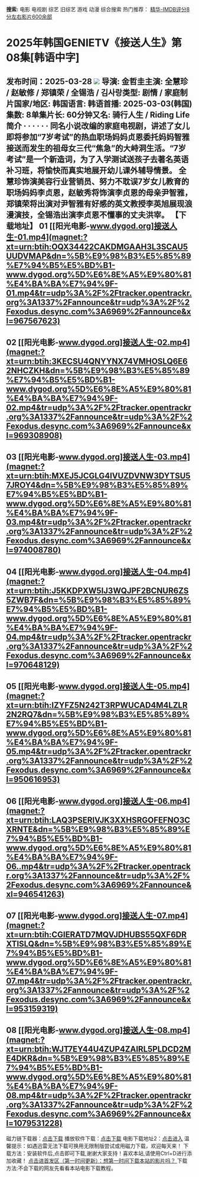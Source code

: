 **搜索:** 电影 电视剧 综艺 旧综艺 游戏 动漫 综合搜索 热门推荐： [精华-IMDB评分8分左右影片600余部](https://www.dytt8.com/html/gndy/jddy/20160320/50510.html)
# 2025年韩国GENIETV《接送人生》第08集[韩语中字]
发布时间：2025-03-28 
![](https://wx1.sinaimg.cn/large/a8dd4c72ly1hz67plz2uyj20u016zwr6.jpg)
导演: 金哲圭主演: 全慧珍 / 赵敏修 / 郑镇荣 / 全锡浩 / 김사랑类型: 剧情 / 家庭制片国家/地区: 韩国语言: 韩语首播: 2025-03-03(韩国)集数: 8单集片长: 60分钟又名: 骑行人生 / Riding Life简介 · · · · · ·
同名小说改编的家庭电视剧，讲述了女儿即将参加“7岁考试”的热血职场妈妈贞恩委托妈妈智雅接送而发生的祖母女三代“焦急”的大峙洞生活。“7岁考试”是一个新造词，为了入学测试送孩子去著名英语补习班，将愉快而真实地展开幼儿课外辅导情景。 全慧珍饰演美容行业营销员、努力不耽误7岁女儿教育的职场妈妈李贞恩，赵敏秀将饰演李贞恩的母亲尹智雅，郑镇荣将出演对尹智雅有好感的英文教授李英旭展现浪漫演技，全锡浩出演李贞恩不懂事的丈夫洪宰。
**【下载地址】**
01 
[[阳光电影-www.dygod.org]接送人生-01.mp4](magnet:?xt=urn:btih:OQX34422CAKDMGAAH3L3SCAU5UUDVMAP&dn=%5B%E9%98%B3%E5%85%89%E7%94%B5%E5%BD%B1-www.dygod.org%5D%E6%8E%A5%E9%80%81%E4%BA%BA%E7%94%9F-01.mp4&tr=udp%3A%2F%2Ftracker.opentrackr.org%3A1337%2Fannounce&tr=udp%3A%2F%2Fexodus.desync.com%3A6969%2Fannounce&xl=967567623)  
---  
02  [[阳光电影-www.dygod.org]接送人生-02.mp4](magnet:?xt=urn:btih:3KECSU4QNYYNX74VMHOSLQ6E62NHCZKH&dn=%5B%E9%98%B3%E5%85%89%E7%94%B5%E5%BD%B1-www.dygod.org%5D%E6%8E%A5%E9%80%81%E4%BA%BA%E7%94%9F-02.mp4&tr=udp%3A%2F%2Ftracker.opentrackr.org%3A1337%2Fannounce&tr=udp%3A%2F%2Fexodus.desync.com%3A6969%2Fannounce&xl=969308908)  
---  
03  [[阳光电影-www.dygod.org]接送人生-03.mp4](magnet:?xt=urn:btih:MXEJ5JCGLG4IVUZDVNW3DYTSU57JROY4&dn=%5B%E9%98%B3%E5%85%89%E7%94%B5%E5%BD%B1-www.dygod.org%5D%E6%8E%A5%E9%80%81%E4%BA%BA%E7%94%9F-03.mp4&tr=udp%3A%2F%2Ftracker.opentrackr.org%3A1337%2Fannounce&tr=udp%3A%2F%2Fexodus.desync.com%3A6969%2Fannounce&xl=974008780)  
---  
04  [[阳光电影-www.dygod.org]接送人生-04.mp4](magnet:?xt=urn:btih:J5KKDPXW5IJ3WQJPF2BCNUR6ZS5ZWB7F&dn=%5B%E9%98%B3%E5%85%89%E7%94%B5%E5%BD%B1-www.dygod.org%5D%E6%8E%A5%E9%80%81%E4%BA%BA%E7%94%9F-04.mp4&tr=udp%3A%2F%2Ftracker.opentrackr.org%3A1337%2Fannounce&tr=udp%3A%2F%2Fexodus.desync.com%3A6969%2Fannounce&xl=970648129)  
---  
05  [[阳光电影-www.dygod.org]接送人生-05.mp4](magnet:?xt=urn:btih:IZYFZ5N242T3RPWUCAD4M4LZLR2N2RQ7&dn=%5B%E9%98%B3%E5%85%89%E7%94%B5%E5%BD%B1-www.dygod.org%5D%E6%8E%A5%E9%80%81%E4%BA%BA%E7%94%9F-05.mp4&tr=udp%3A%2F%2Ftracker.opentrackr.org%3A1337%2Fannounce&tr=udp%3A%2F%2Fexodus.desync.com%3A6969%2Fannounce&xl=950616953)  
---  
06  [[阳光电影-www.dygod.org]接送人生-06.mp4](magnet:?xt=urn:btih:LAQ3PSERIVJK3XXHSRGOFEFNO3CXRNTE&dn=%5B%E9%98%B3%E5%85%89%E7%94%B5%E5%BD%B1-www.dygod.org%5D%E6%8E%A5%E9%80%81%E4%BA%BA%E7%94%9F-06..mp4&tr=udp%3A%2F%2Ftracker.opentrackr.org%3A1337%2Fannounce&tr=udp%3A%2F%2Fexodus.desync.com%3A6969%2Fannounce&xl=946541263)  
---  
07  [[阳光电影-www.dygod.org]接送人生-07.mp4](magnet:?xt=urn:btih:CGIERATD7MQVJDHUBS55QXF6DRXTISLQ&dn=%5B%E9%98%B3%E5%85%89%E7%94%B5%E5%BD%B1-www.dygod.org%5D%E6%8E%A5%E9%80%81%E4%BA%BA%E7%94%9F-07.mp4&tr=udp%3A%2F%2Ftracker.opentrackr.org%3A1337%2Fannounce&tr=udp%3A%2F%2Fexodus.desync.com%3A6969%2Fannounce&xl=953159319)  
---  
08  [[阳光电影-www.dygod.org]接送人生-08.mp4](magnet:?xt=urn:btih:WJT7EY44U4ZUP4ZAIRL5PLDCD2ME4DKR&dn=%5B%E9%98%B3%E5%85%89%E7%94%B5%E5%BD%B1-www.dygod.org%5D%E6%8E%A5%E9%80%81%E4%BA%BA%E7%94%9F-08.mp4&tr=udp%3A%2F%2Ftracker.opentrackr.org%3A1337%2Fannounce&tr=udp%3A%2F%2Fexodus.desync.com%3A6969%2Fannounce&xl=1079531228)  
---  
磁力链下载器：[点击下载](https://dygod.org/js/bt.htm "qBittorrent") 播放软件下载：[点击下载](https://dygod.org/js/player.htm "PotPlayer") 电影下载地址2：[点击进入](https://dygod.org/ "阳光电影") 温馨提示：如遇迅雷无法下载可换用无限制版尝试或用磁力下载，欢迎每天来！  下载方法：安装软件后,点击即可下载,谢谢大家支持！喜欢本站,请使用Ctrl+D进行添加收藏！ [点击进首发区（第一时间更新）：想第一时间下载本站的影片吗？ ](https://www.ygdy8.net/)下载方法:不会下载的网友先看看本站电影下载教程。